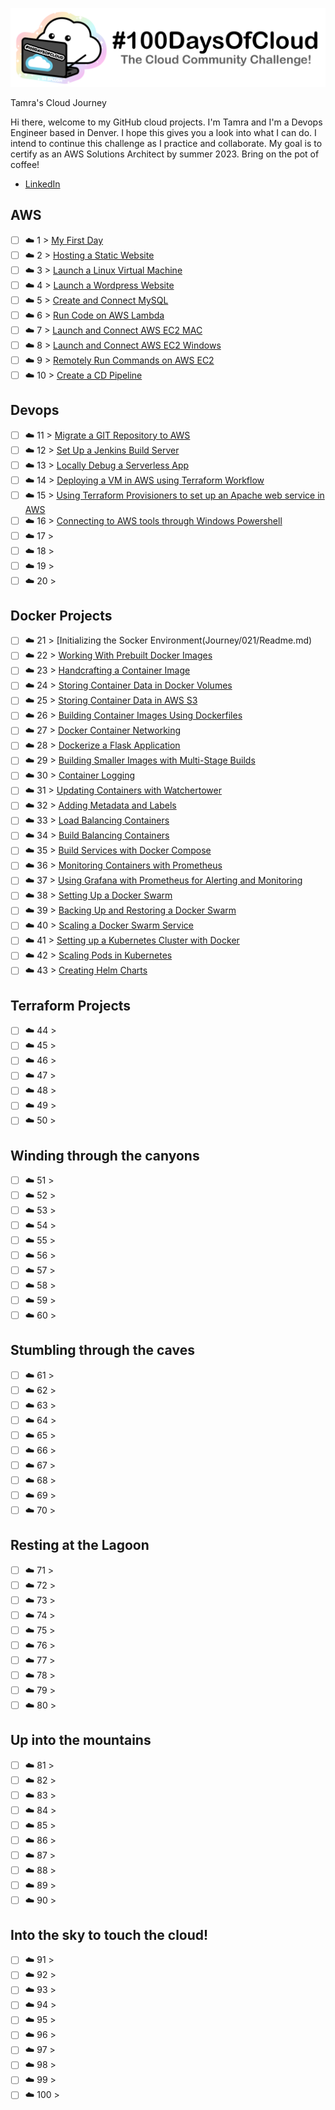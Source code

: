 <p align="center">
  <img src="banner.png">
</p>

Tamra's Cloud Journey

Hi there, welcome to my GitHub cloud projects. I'm Tamra and I'm a Devops Engineer based in Denver. I hope this gives you a look into what I can do. I intend to continue this challenge as I practice and collaborate. My goal is to certify as an AWS Solutions Architect by summer 2023. Bring on the pot of coffee!

- [LinkedIn](https://www.linkedin.com/in/tamrasherwood)

## AWS

- [ ] ☁️ 1 > [My First Day](Journey/001/Readme.md)
- [ ] ☁️ 2 > [Hosting a Static Website](Journey/002/Readme.md)
- [ ] ☁️ 3 > [Launch a Linux Virtual Machine](Journey/003/Readme.md)
- [ ] ☁️ 4 > [Launch a Wordpress Website](Journey/004/Readme.md)
- [ ] ☁️ 5 > [Create and Connect MySQL](Journey/005/Readme.md)
- [ ] ☁️ 6 > [Run Code on AWS Lambda](Journey/006/Readme.md)
- [ ] ☁️ 7 > [Launch and Connect AWS EC2 MAC](Journey/007/Readme.md)
- [ ] ☁️ 8 > [Launch and Connect AWS EC2 Windows](Journey/008/Readme.md)
- [ ] ☁️ 9 > [Remotely Run Commands on AWS EC2](Journey/009/Readme.md)
- [ ] ☁️ 10 > [Create a CD Pipeline](Journey/010/Readme.md)

## Devops

- [ ] ☁️ 11 > [Migrate a GIT Repository to AWS](Journey/011/Readme.md)
- [ ] ☁️ 12 > [Set Up a Jenkins Build Server](Journey/012/Readme.md)
- [ ] ☁️ 13 > [Locally Debug a Serverless App](Journey/013/Readme.md)
- [ ] ☁️ 14 > [Deploying a VM in AWS using Terraform Workflow](Journey/014/Readme.md)
- [ ] ☁️ 15 > [Using Terraform Provisioners to set up an Apache web service in AWS](Journey/015/Readme.md)
- [ ] ☁️ 16 > [Connecting to AWS tools through Windows Powershell](Journey/016/Readme.md)
- [ ] ☁️ 17 > [](Journey/017/Readme.md)
- [ ] ☁️ 18 > [](Journey/018/Readme.md)
- [ ] ☁️ 19 > [](Journey/019/Readme.md)
- [ ] ☁️ 20 > [](Journey/020/Readme.md)

## Docker Projects

- [ ] ☁️ 21 > [Initializing the Socker Environment(Journey/021/Readme.md)
- [ ] ☁️ 22 > [Working With Prebuilt Docker Images](Journey/022/Readme.md)
- [ ] ☁️ 23 > [Handcrafting a Container Image](Journey/023/Readme.md)
- [ ] ☁️ 24 > [Storing Container Data in Docker Volumes](Journey/024/Readme.md)
- [ ] ☁️ 25 > [Storing Container Data in AWS S3](Journey/025/Readme.md)
- [ ] ☁️ 26 > [Building Container Images Using Dockerfiles](Journey/026/Readme.md)
- [ ] ☁️ 27 > [Docker Container Networking](Journey/027/Readme.md)
- [ ] ☁️ 28 > [Dockerize a Flask Application](Journey/028/Readme.md)
- [ ] ☁️ 29 > [Building Smaller Images with Multi-Stage Builds](Journey/029/Readme.md)
- [ ] ☁️ 30 > [Container Logging](Journey/030/Readme.md)
- [ ] ☁️ 31 > [Updating Containers with Watchertower](Journey/031/Readme.md)
- [ ] ☁️ 32 > [Adding Metadata and Labels](Journey/032/Readme.md)
- [ ] ☁️ 33 > [Load Balancing Containers](Journey/033/Readme.md)
- [ ] ☁️ 34 > [Build Balancing Containers](Journey/034/Readme.md)
- [ ] ☁️ 35 > [Build Services with Docker Compose](Journey/035/Readme.md)
- [ ] ☁️ 36 > [Monitoring Containers with Prometheus](Journey/036/Readme.md)
- [ ] ☁️ 37 > [Using Grafana with Prometheus for Alerting and Monitoring](Journey/037/Readme.md)
- [ ] ☁️ 38 > [Setting Up a Docker Swarm](Journey/038/Readme.md)
- [ ] ☁️ 39 > [Backing Up and Restoring a Docker Swarm](Journey/039/Readme.md)
- [ ] ☁️ 40 > [Scaling a Docker Swarm Service](Journey/040/Readme.md)
- [ ] ☁️ 41 > [Setting up a Kubernetes Cluster with Docker](Journey/041/Readme.md)
- [ ] ☁️ 42 > [Scaling Pods in Kubernetes](Journey/042/Readme.md)
- [ ] ☁️ 43 > [Creating Helm Charts](Journey/043/Readme.md)

## Terraform Projects

- [ ] ☁️ 44 > [](Journey/044/Readme.md)
- [ ] ☁️ 45 > [](Journey/045/Readme.md)
- [ ] ☁️ 46 > [](Journey/046/Readme.md)
- [ ] ☁️ 47 > [](Journey/047/Readme.md)
- [ ] ☁️ 48 > [](Journey/048/Readme.md)
- [ ] ☁️ 49 > [](Journey/049/Readme.md)
- [ ] ☁️ 50 > [](Journey/050/Readme.md)

## Winding through the canyons

- [ ] ☁️ 51 > [](Journey/051/Readme.md)
- [ ] ☁️ 52 > [](Journey/052/Readme.md)
- [ ] ☁️ 53 > [](Journey/053/Readme.md)
- [ ] ☁️ 54 > [](Journey/054/Readme.md)
- [ ] ☁️ 55 > [](Journey/055/Readme.md)
- [ ] ☁️ 56 > [](Journey/056/Readme.md)
- [ ] ☁️ 57 > [](Journey/057/Readme.md)
- [ ] ☁️ 58 > [](Journey/058/Readme.md)
- [ ] ☁️ 59 > [](Journey/059/Readme.md)
- [ ] ☁️ 60 > [](Journey/060/Readme.md)

## Stumbling through the caves

- [ ] ☁️ 61 > [](Journey/061/Readme.md)
- [ ] ☁️ 62 > [](Journey/062/Readme.md)
- [ ] ☁️ 63 > [](Journey/063/Readme.md)
- [ ] ☁️ 64 > [](Journey/064/Readme.md)
- [ ] ☁️ 65 > [](Journey/065/Readme.md)
- [ ] ☁️ 66 > [](Journey/066/Readme.md)
- [ ] ☁️ 67 > [](Journey/067/Readme.md)
- [ ] ☁️ 68 > [](Journey/068/Readme.md)
- [ ] ☁️ 69 > [](Journey/069/Readme.md)
- [ ] ☁️ 70 > [](Journey/070/Readme.md)

## Resting at the Lagoon

- [ ] ☁️ 71 > [](Journey/071/Readme.md)
- [ ] ☁️ 72 > [](Journey/072/Readme.md)
- [ ] ☁️ 73 > [](Journey/073/Readme.md)
- [ ] ☁️ 74 > [](Journey/074/Readme.md)
- [ ] ☁️ 75 > [](Journey/075/Readme.md)
- [ ] ☁️ 76 > [](Journey/076/Readme.md)
- [ ] ☁️ 77 > [](Journey/077/Readme.md)
- [ ] ☁️ 78 > [](Journey/078/Readme.md)
- [ ] ☁️ 79 > [](Journey/079/Readme.md)
- [ ] ☁️ 80 > [](Journey/080/Readme.md)

## Up into the mountains

- [ ] ☁️ 81 > [](Journey/081/Readme.md)
- [ ] ☁️ 82 > [](Journey/082/Readme.md)
- [ ] ☁️ 83 > [](Journey/083/Readme.md)
- [ ] ☁️ 84 > [](Journey/084/Readme.md)
- [ ] ☁️ 85 > [](Journey/085/Readme.md)
- [ ] ☁️ 86 > [](Journey/086/Readme.md)
- [ ] ☁️ 87 > [](Journey/087/Readme.md)
- [ ] ☁️ 88 > [](Journey/088/Readme.md)
- [ ] ☁️ 89 > [](Journey/089/Readme.md)
- [ ] ☁️ 90 > [](Journey/090/Readme.md)

## Into the sky to touch the cloud!

- [ ] ☁️ 91 > [](Journey/091/Readme.md)
- [ ] ☁️ 92 > [](Journey/092/Readme.md)
- [ ] ☁️ 93 > [](Journey/093/Readme.md)
- [ ] ☁️ 94 > [](Journey/094/Readme.md)
- [ ] ☁️ 95 > [](Journey/095/Readme.md)
- [ ] ☁️ 96 > [](Journey/096/Readme.md)
- [ ] ☁️ 97 > [](Journey/097/Readme.md)
- [ ] ☁️ 98 > [](Journey/098/Readme.md)
- [ ] ☁️ 99 > [](Journey/099/Readme.md)
- [ ] ☁️ 100 > [](Journey/100/Readme.md)

